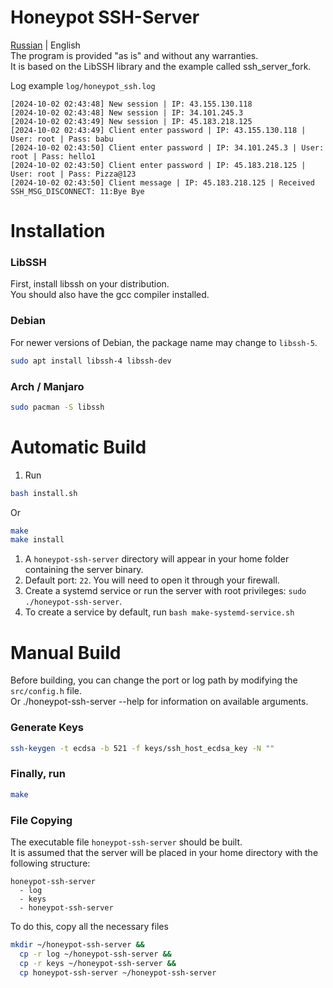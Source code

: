 # Honeypot SSH-Server
[Russian](README_RU.md) | English</br>
The program is provided "as is" and without any warranties. </br>
It is based on the LibSSH library and the example called ssh_server_fork.

Log example `log/honeypot_ssh.log`</br>
```
[2024-10-02 02:43:48] New session | IP: 43.155.130.118
[2024-10-02 02:43:48] New session | IP: 34.101.245.3
[2024-10-02 02:43:49] New session | IP: 45.183.218.125
[2024-10-02 02:43:49] Client enter password | IP: 43.155.130.118 | User: root | Pass: babu
[2024-10-02 02:43:50] Client enter password | IP: 34.101.245.3 | User: root | Pass: hello1
[2024-10-02 02:43:50] Client enter password | IP: 45.183.218.125 | User: root | Pass: Pizza@123
[2024-10-02 02:43:50] Client message | IP: 45.183.218.125 | Received SSH_MSG_DISCONNECT: 11:Bye Bye
```

# Installation
### LibSSH
First, install libssh on your distribution.</br>
You should also have the gcc compiler installed.

### Debian
For newer versions of Debian, the package name may change to `libssh-5`.
```bash
sudo apt install libssh-4 libssh-dev
```

### Arch / Manjaro
```bash
sudo pacman -S libssh
```

# Automatic Build
1. Run
```bash
bash install.sh
```
Or
```bash
make
make install
```
1. A `honeypot-ssh-server` directory will appear in your home folder containing the server binary.</br>
2. Default port: `22`. You will need to open it through your firewall.</br>
3. Create a systemd service or run the server with root privileges: `sudo ./honeypot-ssh-server`.
5. To create a service by default, run `bash make-systemd-service.sh`

# Manual Build
Before building, you can change the port or log path by modifying the `src/config.h` file.</br>
Or ./honeypot-ssh-server --help for information on available arguments.

### Generate Keys
```bash
ssh-keygen -t ecdsa -b 521 -f keys/ssh_host_ecdsa_key -N ""
```

### Finally, run
```bash
make
```

### File Copying
The executable file `honeypot-ssh-server` should be built.</br>
It is assumed that the server will be placed in your home directory with the following structure:</br>
```
honeypot-ssh-server
  - log
  - keys
  - honeypot-ssh-server
```

To do this, copy all the necessary files
```bash
mkdir ~/honeypot-ssh-server &&
  cp -r log ~/honeypot-ssh-server &&
  cp -r keys ~/honeypot-ssh-server &&
  cp honeypot-ssh-server ~/honeypot-ssh-server
```

